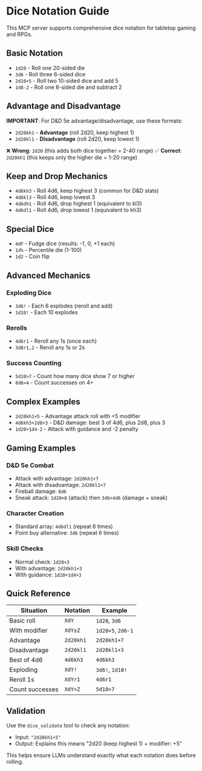 # Dice Notation Guide

This MCP server supports comprehensive dice notation for tabletop gaming and RPGs.

## Basic Notation

- `1d20` - Roll one 20-sided die
- `3d6` - Roll three 6-sided dice  
- `2d10+5` - Roll two 10-sided dice and add 5
- `1d8-2` - Roll one 8-sided die and subtract 2

## Advantage and Disadvantage

**IMPORTANT**: For D&D 5e advantage/disadvantage, use these formats:

- `2d20kh1` - **Advantage** (roll 2d20, keep highest 1)
- `2d20kl1` - **Disadvantage** (roll 2d20, keep lowest 1)

❌ **Wrong**: `2d20` (this adds both dice together = 2-40 range)
✅ **Correct**: `2d20kh1` (this keeps only the higher die = 1-20 range)

## Keep and Drop Mechanics

- `4d6kh3` - Roll 4d6, keep highest 3 (common for D&D stats)
- `4d6kl3` - Roll 4d6, keep lowest 3
- `4d6dh1` - Roll 4d6, drop highest 1 (equivalent to kl3)
- `4d6dl1` - Roll 4d6, drop lowest 1 (equivalent to kh3)

## Special Dice

- `4dF` - Fudge dice (results: -1, 0, +1 each)
- `1d%` - Percentile die (1-100)
- `1d2` - Coin flip

## Advanced Mechanics

### Exploding Dice
- `3d6!` - Each 6 explodes (reroll and add)
- `1d10!` - Each 10 explodes

### Rerolls  
- `4d6r1` - Reroll any 1s (once each)
- `3d8r1,2` - Reroll any 1s or 2s

### Success Counting
- `5d10>7` - Count how many dice show 7 or higher
- `8d6>4` - Count successes on 4+

## Complex Examples

- `2d20kh1+5` - Advantage attack roll with +5 modifier
- `4d6kh3+2d8+3` - D&D damage: best 3 of 4d6, plus 2d8, plus 3
- `1d20+1d4-2` - Attack with guidance and -2 penalty

## Gaming Examples

### D&D 5e Combat
- Attack with advantage: `2d20kh1+7`
- Attack with disadvantage: `2d20kl1+7`  
- Fireball damage: `8d6`
- Sneak attack: `1d20+8` (attack) then `3d6+4d6` (damage + sneak)

### Character Creation
- Standard array: `4d6dl1` (repeat 6 times)
- Point buy alternative: `3d6` (repeat 6 times)

### Skill Checks
- Normal check: `1d20+3`
- With advantage: `2d20kh1+3`
- With guidance: `1d20+1d4+3`

## Quick Reference

| Situation | Notation | Example |
|-----------|----------|---------|
| Basic roll | `XdY` | `1d20`, `3d6` |
| With modifier | `XdY±Z` | `1d20+5`, `2d6-1` |
| Advantage | `2d20kh1` | `2d20kh1+7` |
| Disadvantage | `2d20kl1` | `2d20kl1+3` |
| Best of 4d6 | `4d6kh3` | `4d6kh3` |
| Exploding | `XdY!` | `3d6!`, `1d10!` |
| Reroll 1s | `XdYr1` | `4d6r1` |
| Count successes | `XdY>Z` | `5d10>7` |

## Validation

Use the `dice_validate` tool to check any notation:
- Input: `"2d20kh1+5"`  
- Output: Explains this means "2d20 (keep highest 1) + modifier: +5"

This helps ensure LLMs understand exactly what each notation does before rolling.